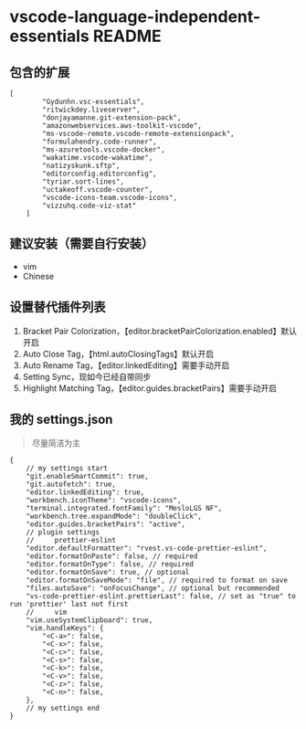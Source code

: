 # vscode-language-independent-essentials README


## 包含的扩展

```json5
[
        "Gydunhn.vsc-essentials",
        "ritwickdey.liveserver",
        "donjayamanne.git-extension-pack",
        "amazonwebservices.aws-toolkit-vscode",
        "ms-vscode-remote.vscode-remote-extensionpack",
        "formulahendry.code-runner",
        "ms-azuretools.vscode-docker",
        "wakatime.vscode-wakatime",
        "natizyskunk.sftp",
        "editorconfig.editorconfig",
        "tyriar.sort-lines",
        "uctakeoff.vscode-counter",
        "vscode-icons-team.vscode-icons",
        "vizzuhq.code-viz-stat"
    ]
```

## 建议安装（需要自行安装）

- vim
- Chinese

## 设置替代插件列表

1. Bracket Pair Colorization，【editor.bracketPairColorization.enabled】默认开启
2. Auto Close Tag，【html.autoClosingTags】默认开启
3. Auto Rename Tag，【editor.linkedEditing】需要手动开启
4. Setting Sync，现如今已经自带同步
5. Highlight Matching Tag，【editor.guides.bracketPairs】需要手动开启


## 我的 settings.json
> 尽量简洁为主
```json5
{
    // my settings start
    "git.enableSmartCommit": true,
    "git.autofetch": true,
    "editor.linkedEditing": true,
    "workbench.iconTheme": "vscode-icons",
    "terminal.integrated.fontFamily": "MesloLGS NF",
    "workbench.tree.expandMode": "doubleClick",
    "editor.guides.bracketPairs": "active",
    // plugin settings
    //     prettier-eslint
    "editor.defaultFormatter": "rvest.vs-code-prettier-eslint",
    "editor.formatOnPaste": false, // required 
    "editor.formatOnType": false, // required
    "editor.formatOnSave": true, // optional 
    "editor.formatOnSaveMode": "file", // required to format on save
    "files.autoSave": "onFocusChange", // optional but recommended
    "vs-code-prettier-eslint.prettierLast": false, // set as "true" to run 'prettier' last not first
    //     vim
    "vim.useSystemClipboard": true,
    "vim.handleKeys": {
        "<C-a>": false,
        "<C-x>": false,
        "<C-c>": false,
        "<C-s>": false,
        "<C-k>": false,
        "<C-v>": false,
        "<C-z>": false,
        "<C-n>": false,
    },
    // my settings end
}
```